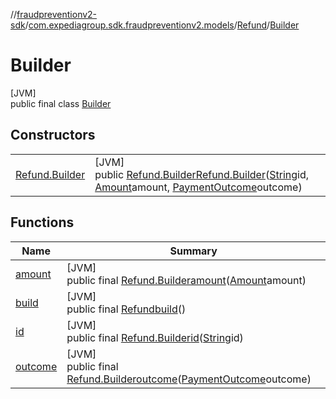 //[fraudpreventionv2-sdk](../../../../index.md)/[com.expediagroup.sdk.fraudpreventionv2.models](../../index.md)/[Refund](../index.md)/[Builder](index.md)

# Builder

[JVM]\
public final class [Builder](index.md)

## Constructors

| | |
|---|---|
| [Refund.Builder](-refund.-builder.md) | [JVM]<br>public [Refund.Builder](index.md)[Refund.Builder](-refund.-builder.md)([String](https://docs.oracle.com/javase/8/docs/api/java/lang/String.html)id, [Amount](../../-amount/index.md)amount, [PaymentOutcome](../../-payment-outcome/index.md)outcome) |

## Functions

| Name | Summary |
|---|---|
| [amount](amount.md) | [JVM]<br>public final [Refund.Builder](index.md)[amount](amount.md)([Amount](../../-amount/index.md)amount) |
| [build](build.md) | [JVM]<br>public final [Refund](../index.md)[build](build.md)() |
| [id](id.md) | [JVM]<br>public final [Refund.Builder](index.md)[id](id.md)([String](https://docs.oracle.com/javase/8/docs/api/java/lang/String.html)id) |
| [outcome](outcome.md) | [JVM]<br>public final [Refund.Builder](index.md)[outcome](outcome.md)([PaymentOutcome](../../-payment-outcome/index.md)outcome) |
